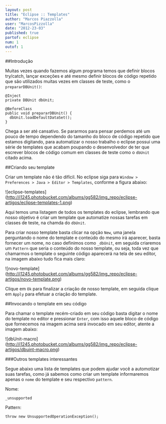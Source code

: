 ```yaml
---
layout: post
title: "Eclipse :: Templates"
author: "Marcos Piazzolla"
user: "MarcosPizzolla"
date: "2012-23-03"
published: true
partof: eclipse
num: 1
outof: 1
---
```


##Introdução

Muitas vezes quando fazemos algum programa temos que definir blocos try/catch, lançar exceções e até 
mesmo definir blocos de código repetido que são utilizados muitas vezes em classes de teste, como o 
`prepararDBUnit()`:

    @Inject
    private DBUnit dbUnit;
    
    @BeforeClass
    public void prepararDBUnit() {
      dbUnit.loadDefaultDataSet();
    }

Chega a ser até cansativo. Se pararmos para pensar perdemos até um pouco de tempo dependendo do tamanho
do bloco de código repetido que estamos digitando, para automatizar o nosso trabalho o eclipse possui
uma série de templates que acabam poupando o desenvolvedor de ter que escrever blocos de código
comum em classes de teste como o `dbUnit` citado acima.

##Criando seu template

Criar um template não é tão difícil. No eclipse siga para `Window > Preferences > Java > Editor > Templates`,
conforme a figura abaixo:

![eclipse-templates] (http://i1245.photobucket.com/albums/gg582/img_repo/eclipse-artigos/eclipse-templates-1.png)

Aqui temos uma listagem de todos os templates do eclipse, lembrando que nosso objetivo é criar
um template que automatize nossas tarefas em classes de teste, na chamda do `dbUnit`.

Para criar nosso template basta clicar na opção `New`, uma janela perguntando o nome do template e conteúdo
do mesmo irá aparecer, basta fornecer um nome, no caso definimos como `_dbUnit`, em seguida criaremos um
`Pattern` que seria o conteúdo do nosso template, ou seja, toda vez que chamarmos o template o seguinte
código aparecerá na tela de seu editor, na imagem abaixo tudo fica mais claro: 

![novo-template] (http://i1245.photobucket.com/albums/gg582/img_repo/eclipse-artigos/novo-template.png)

Clique em `Ok` para finalizar a criação de nosso template, em seguida clique em `Apply` para efetuar
a criação do template.

##Invocando o template em seu código

Para chamar o template recém-criado em seu código basta digitar o nome do template no editor e pressionar
`Enter`, com isso aquele bloco de código que fornecemos na imagem acima será invocado em seu editor,
atente a imagem abaixo:

![dbUnit-macro] (http://i1245.photobucket.com/albums/gg582/img_repo/eclipse-artigos/dbuint-macro.png)

###Outros templates interessantes

Segue abaixo uma lista de templates que podem ajudar você a automotizar suas tarefas, como já sabemos 
como criar um template informaremos apenas o `nome` do template e seu respectivo `pattern`. 

Nome:

    _unsupported

Pattern:

    throw new UnsupportedOperationException();